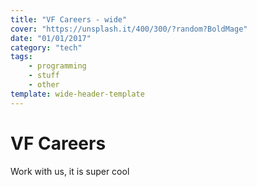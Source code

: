 ```yaml
---
title: "VF Careers - wide"
cover: "https://unsplash.it/400/300/?random?BoldMage"
date: "01/01/2017"
category: "tech"
tags:
    - programming
    - stuff
    - other
template: wide-header-template
---
```


# VF Careers

Work with us, it is super cool
